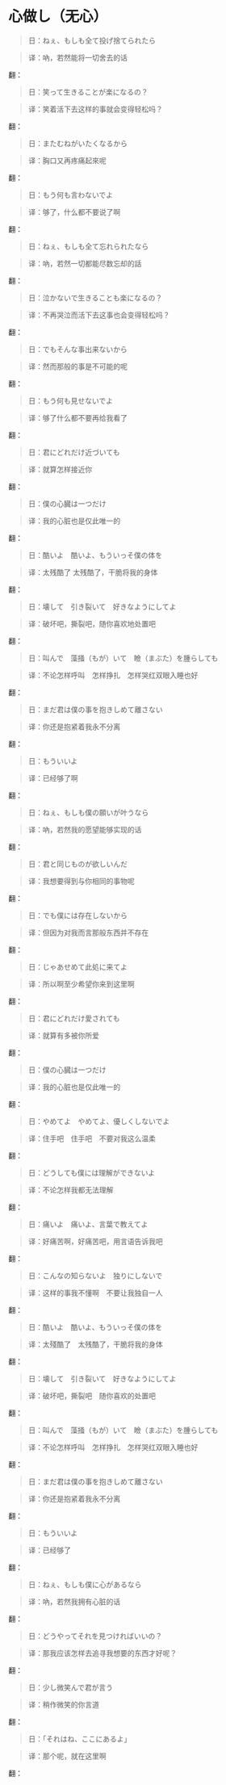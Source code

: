 ﻿# 心做し（无心）

> 日：ねぇ、もしも全て投げ捨てられたら

> 译：吶，若然能将一切舍去的话

  翻：

> 日：笑って生きることが楽になるの？

> 译：笑着活下去这样的事就会变得轻松吗？

  翻：
  
> 日：またむねがいたくなるから

> 译：胸口又再疼痛起來呢

  翻：

> 日：もう何も言わないでよ

> 译：够了，什么都不要说了啊

  翻：
  
> 日：ねぇ、もしも全て忘れられたなら

> 译：吶，若然一切都能尽数忘却的話

  翻：

> 日：泣かないで生きることも楽になるの？

> 译：不再哭泣而活下去这事也会变得轻松吗？

  翻：

> 日：でもそんな事出来ないから

> 译：然而那般的事是不可能的呢

  翻：

> 日：もう何も見せないでよ

> 译：够了什么都不要再给我看了

  翻：

> 日：君にどれだけ近づいても

> 译：就算怎样接近你

  翻：
  
> 日：僕の心臓は一つだけ

> 译：我的心脏也是仅此唯一的

  翻：
  
> 日：酷いよ　酷いよ、もういっそ僕の体を

> 译：太残酷了 太残酷了，干脆将我的身体

  翻：
  
> 日：壊して　引き裂いて　好きなようにしてよ

> 译：破坏吧，撕裂吧，随你喜欢地处置吧
  
  翻：
  
> 日：叫んで　藻掻（もが）いて　瞼（まぶた）を腫らしても

> 译：不论怎样呼叫　怎样挣扎　怎样哭红双眼入睡也好

  翻：
  
> 日：まだ君は僕の事を抱きしめて離さない

> 译：你还是抱紧着我永不分离

  翻：
  
> 日：もういいよ

> 译：已经够了啊

  翻：
  
> 日：ねぇ、もしも僕の願いが叶うなら

> 译：吶，若然我的愿望能够实现的话

  翻：
  
> 日：君と同じものが欲しいんだ

> 译：我想要得到与你相同的事物呢

  翻：
  
> 日：でも僕には存在しないから

> 译：但因为对我而言那般东西并不存在

  翻：
  
> 日：じゃあせめて此処に来てよ

> 译：所以啊至少希望你来到这里啊

  翻：
  
> 日：君にどれだけ愛されても

> 译：就算有多被你所爱

  翻：
  
> 日：僕の心臓は一つだけ

> 译：我的心脏也是仅此唯一的

  翻：
  
> 日：やめてよ　やめてよ、優しくしないでよ

> 译：住手吧　住手吧　不要对我这么温柔

  翻：
  
> 日：どうしても僕には理解ができないよ

> 译：不论怎样我都无法理解

  翻：
  
> 日：痛いよ　痛いよ、言葉で教えてよ

> 译：好痛苦啊，好痛苦吧，用言语告诉我吧

  翻：
  
> 日：こんなの知らないよ　独りにしないで

> 译：这样的事我不懂啊　不要让我独自一人

  翻：
  
> 日：酷いよ　酷いよ、もういっそ僕の体を

> 译：太殘酷了　太残酷了，干脆将我的身体

  翻：
  
> 日：壊して　引き裂いて　好きなようにしてよ

> 译：破坏吧，撕裂吧　随你喜欢的处置吧

  翻：
  
> 日：叫んで　藻掻（もが）いて　瞼（まぶた）を腫らしても

> 译：不论怎样呼叫　怎样挣扎　怎样哭红双眼入睡也好

  翻：
  
> 日：まだ君は僕の事を抱きしめて離さない

> 译：你还是抱紧着我永不分离

  翻：
  
> 日：もういいよ

> 译：已经够了

  翻：
  
> 日：ねぇ、もしも僕に心があるなら

> 译：吶，若然我拥有心脏的话

  翻：
  
> 日：どうやってそれを見つければいいの？

> 译：那我应该怎样去追寻我想要的东西才好呢？

  翻：
  
> 日：少し微笑んで君が言う

> 译：稍作微笑的你言道

  翻：
  
> 日：「それはね、ここにあるよ」

> 译：那个呢，就在这里啊
  
  翻：
